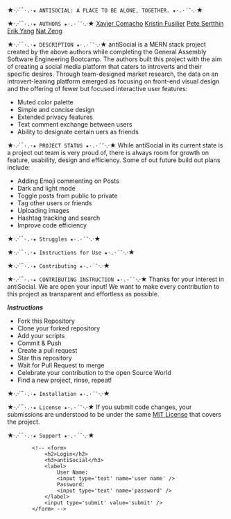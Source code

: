 <!-- WORK IN PROGRESS! -->

★·.·´¯`·.·★ ANTISOCIAL: A PLACE TO BE ALONE, TOGETHER. ★·.·´¯`·.·★

★·.·´¯`·.·★ AUTHORS ★·.·´¯`·.·★
[Xavier Comacho](https://github.com/x-camacho)
[Kristin Fusilier](https://github.com/kfusilier)
[Pete Sertthin](https://github.com/preteyz)
[Erik Yang](https://github.com/ErikYSH)
[Nat Zeng](https://github.com/fthbby)

★·.·´¯`·.·★ DESCRIPTION ★·.·´¯`·.·★
antiSocial is a MERN stack project created by the above authors while completing the General Assembly Software Engineering Bootcamp. The authors built this project with the aim of creating a social media platform that caters to introverts and their specific desires. Through team-designed market research, the data on an introvert-leaning platform emerged as focusing on front-end visual design and the offering of fewer but focused interactive user features:

-    Muted color palette
-    Simple and concise design
-    Extended privacy features
-    Text comment exchange between users
-    Ability to designate certain uers as friends

★·.·´¯`·.·★ PROJECT STATUS ★·.·´¯`·.·★
While antiSocial in its current state is a project out team is very proud of, there is always room for growth on feature, usability, design and efficiency. Some of out future build out plans include:

-    Adding Emoji commenting on Posts
-    Dark and light mode
-    Toggle posts from public to private
-    Tag other users or friends
-    Uploading images
-    Hashtag tracking and search
-    Improve code efficiency

★·.·´¯`·.·★ Struggles ★·.·´¯`·.·★

★·.·´¯`·.·★ Instructions for Use ★·.·´¯`·.·★

★·.·´¯`·.·★ Contributing ★·.·´¯`·.·★

★·.·´¯`·.·★ CONTRIBUTING INSTRUCTION ★·.·´¯`·.·★
Thanks for your interest in antiSocial. We are open your input! We want to make every contribution to this project as transparent and effortless as possible.

**_Instructions_**

-    Fork this Repository
-    Clone your forked repository
-    Add your scripts
-    Commit & Push
-    Create a pull request
-    Star this repository
-    Wait for Pull Request to merge
-    Celebrate your contribution to the open Source World
-    Find a new project, rinse, repeat!

★·.·´¯`·.·★ Installation ★·.·´¯`·.·★

★·.·´¯`·.·★ License ★·.·´¯`·.·★
If you submit code changes, your submissions are understood to be under the same [MIT License](https://choosealicense.com/licenses/mit/) that covers the project.

★·.·´¯`·.·★ Support ★·.·´¯`·.·★

<!-- https://www.makeareadme.com/ -->

<!-- Temp Storage for code that goes other place -->

    		<!-- <form>
    			<h2>Login</h2>
    			<h3>antiSocial</h3>
    			<label>
    				User Name:
    				<input type='text' name='user name' />
    				Password:
    				<input type='text' name='password' />
    			</label>
    			<input type='submit' value='submit' />
    		</form> -->

